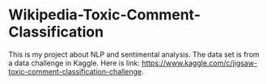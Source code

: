 # Wikipedia-Toxic-Comment-Classification

This is my project about NLP and sentimental analysis. The data set is from a data challenge in Kaggle. Here is link: https://www.kaggle.com/c/jigsaw-toxic-comment-classification-challenge.
